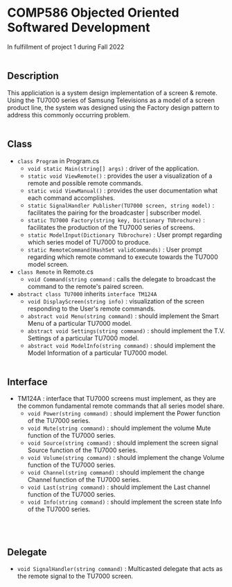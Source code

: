 # COMP586 Objected Oriented Softwared Development
In fulfillment of project 1 during Fall 2022
<br><br>
## Description
This appliciation is a system design implementation of a screen & remote. Using the TU7000 series of Samsung Televisions as a model of a screen product line, the system was designed using the Factory design pattern to address this commonly occurring problem.
<br><br>
## Class
- `class Program` in Program.cs
  - `void static Main(string[] args)` : driver of the application.
  - `static void ViewRemote()` : provides the user a visualization of a remote and possible remote commands.
  - `static void ViewManual()` : provides the user documentation what each command accomplishes.
  - `static SignalHandler Publisher(TU7000 screen, string model)` : facilitates the pairing for the broadcaster | subscriber model.
  - `static TU7000 Factory(string key, Dictionary TUbrochure)` : facilitates the production of the TU7000 series of screens.
  - `static ModelInput(Dictionary TUbrochure)` : User prompt regarding which series model of TU7000 to produce.
  - `static RemoteCommand(HashSet validCommands)` : User prompt regarding which remote command to execute towards the TU7000 model screen.
- `class Remote` in Remote.cs
  - `void Command(string command` : calls the delegate to broadcast the command to the remote's paired screen.
- `abstract class TU7000` inherits `interface TM124A`
  - `void DisplayScreen(string info)` : visualization of the screen responding to the User's remote commands.
  - `abstract void Menu(string command)` : should implement the Smart Menu of a particular TU7000 model.
  - `abstract void Settings(string command)` : should implement the T.V. Settings of a particular TU7000 model.
  - `abstract void ModelInfo(string command)` : should implement the Model Information of a particular TU7000 model.
<br><br>
## Interface
- TM124A : interface that TU7000 screens must implement, as they are the common fundamental remote commands that all series model share.
  - `void Power(string command)` : should implement the Power function of the TU7000 series.
  - `void Mute(string command)` : should implement the volume Mute function of the TU7000 series.
  - `void Source(string command)` : should implement the screen signal Source function of the TU7000 series.
  - `void Volume(string command)` : should implement the change Volume function of the TU7000 series.
  - `void Channel(string command)` : should implement the change Channel function of the TU7000 series.
  - `void Last(string command)` : should implement the Last channel function of the TU7000 series.
  - `void Info(string command)` : should implement the screen state Info of the TU7000 series.

<br><br>
## Delegate
- `void SignalHandler(string command)` : Multicasted delegate that acts as the remote signal to the TU7000 screen.
<br><br>
